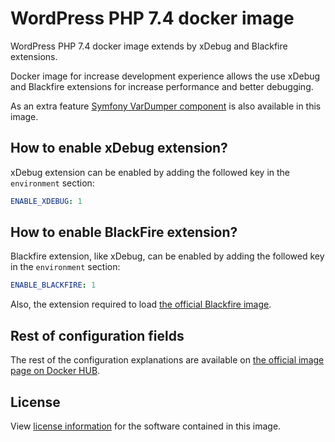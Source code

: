 # WordPress PHP 7.4 docker image

WordPress PHP 7.4 docker image extends by xDebug and Blackfire extensions.

Docker image for increase development experience allows the use xDebug and Blackfire extensions for increase performance and better debugging.

As an extra feature [Symfony VarDumper component](https://symfony.com/doc/current/components/var_dumper.html) is also available in this image.


## How to enable xDebug extension?

xDebug extension can be enabled by adding the followed key in the `environment` section:

```yml
ENABLE_XDEBUG: 1
```

## How to enable BlackFire extension?

Blackfire extension, like xDebug, can be enabled by adding the followed key in the `environment` section:

```yml
ENABLE_BLACKFIRE: 1
```

Also, the extension required to load [the official Blackfire image](https://hub.docker.com/r/blackfire/blackfire).

## Rest of configuration fields

The rest of the configuration explanations are available on [the official image page on Docker HUB](https://hub.docker.com/_/wordpress/).


## License

View [license information](https://wordpress.org/about/license/) for the software contained in this image.
